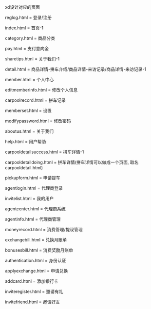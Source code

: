 
xd设计对应的页面

reglog.html = 登录/注册

index.html = 首页-1

category.html = 商品分类

pay.html = 支付意向金

sharetips.html = 关于我们-1

detail.html = 商品详情-拼车介绍/商品详情-来访记录/商品详情-来访记录-1

member.html = 个人中心

editmemberinfo.html = 修改个人信息

carpoolrecord.html = 拼车记录

memberset.html = 设置

modifypassword.html = 修改密码

aboutus.html = 关于我们

help.html = 用户帮助

carpooldetailsuccess.html = 拼车详情-1

carpooldetaildoing.html = 拼车详情(拼车详情可以做成一个页面, 取名carpooldetail.html)

pickupform.html = 申请提车

agentlogin.html = 代理商登录

invitelist.html = 我的用户

agentcenter.html = 代理商系统

agentinfo.html = 代理商管理

moneyrecord.html = 消费管理/提现管理

exchangebill.html = 兑换月账单

bonusesbill.html = 消费奖励月账单

authentication.html = 身份认证

applyexchange.html = 申请兑换

addcard.html = 添加银行卡

inviteregister.html = 邀请有礼

invitefriend.html = 邀请好友